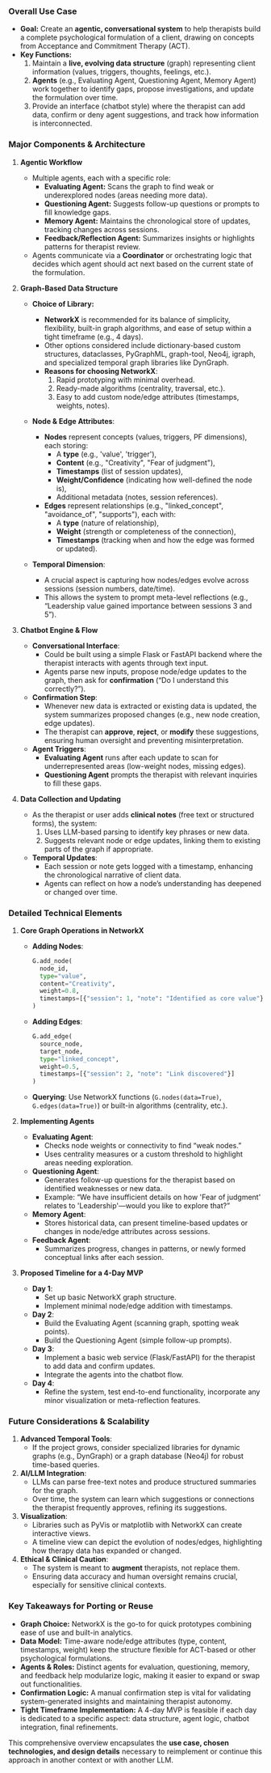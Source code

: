 ### Overall Use Case
- **Goal:** Create an **agentic, conversational system** to help therapists build a complete psychological formulation of a client, drawing on concepts from Acceptance and Commitment Therapy (ACT).  
- **Key Functions:**
  1. Maintain a **live, evolving data structure** (graph) representing client information (values, triggers, thoughts, feelings, etc.).
  2. **Agents** (e.g., Evaluating Agent, Questioning Agent, Memory Agent) work together to identify gaps, propose investigations, and update the formulation over time.
  3. Provide an interface (chatbot style) where the therapist can add data, confirm or deny agent suggestions, and track how information is interconnected.

### Major Components & Architecture

1. **Agentic Workflow**
   - Multiple agents, each with a specific role:
     - **Evaluating Agent:** Scans the graph to find weak or underexplored nodes (areas needing more data).
     - **Questioning Agent:** Suggests follow-up questions or prompts to fill knowledge gaps.
     - **Memory Agent:** Maintains the chronological store of updates, tracking changes across sessions.
     - **Feedback/Reflection Agent:** Summarizes insights or highlights patterns for therapist review.
   - Agents communicate via a **Coordinator** or orchestrating logic that decides which agent should act next based on the current state of the formulation.

2. **Graph-Based Data Structure**
   - **Choice of Library:** 
     - **NetworkX** is recommended for its balance of simplicity, flexibility, built-in graph algorithms, and ease of setup within a tight timeframe (e.g., 4 days).
     - Other options considered include dictionary-based custom structures, dataclasses, PyGraphML, graph-tool, Neo4j, igraph, and specialized temporal graph libraries like DynGraph.  
     - **Reasons for choosing NetworkX**:
       1. Rapid prototyping with minimal overhead.
       2. Ready-made algorithms (centrality, traversal, etc.).
       3. Easy to add custom node/edge attributes (timestamps, weights, notes).

   - **Node & Edge Attributes**:
     - **Nodes** represent concepts (values, triggers, PF dimensions), each storing:
       - A **type** (e.g., 'value', 'trigger'),
       - **Content** (e.g., "Creativity", "Fear of judgment"),
       - **Timestamps** (list of session updates),
       - **Weight/Confidence** (indicating how well-defined the node is),
       - Additional metadata (notes, session references).
     - **Edges** represent relationships (e.g., "linked_concept", "avoidance_of", "supports"), each with:
       - A **type** (nature of relationship),
       - **Weight** (strength or completeness of the connection),
       - **Timestamps** (tracking when and how the edge was formed or updated).
   - **Temporal Dimension**:
     - A crucial aspect is capturing how nodes/edges evolve across sessions (session numbers, date/time).
     - This allows the system to prompt meta-level reflections (e.g., “Leadership value gained importance between sessions 3 and 5”).

3. **Chatbot Engine & Flow**
   - **Conversational Interface**: 
     - Could be built using a simple Flask or FastAPI backend where the therapist interacts with agents through text input.
     - Agents parse new inputs, propose node/edge updates to the graph, then ask for **confirmation** (“Do I understand this correctly?”).
   - **Confirmation Step**: 
     - Whenever new data is extracted or existing data is updated, the system summarizes proposed changes (e.g., new node creation, edge updates).
     - The therapist can **approve**, **reject**, or **modify** these suggestions, ensuring human oversight and preventing misinterpretation.
   - **Agent Triggers**:
     - **Evaluating Agent** runs after each update to scan for underrepresented areas (low-weight nodes, missing edges).
     - **Questioning Agent** prompts the therapist with relevant inquiries to fill these gaps.

4. **Data Collection and Updating**
   - As the therapist or user adds **clinical notes** (free text or structured forms), the system:
     1. Uses LLM-based parsing to identify key phrases or new data.
     2. Suggests relevant node or edge updates, linking them to existing parts of the graph if appropriate.
   - **Temporal Updates**:
     - Each session or note gets logged with a timestamp, enhancing the chronological narrative of client data.
     - Agents can reflect on how a node’s understanding has deepened or changed over time.

### Detailed Technical Elements

1. **Core Graph Operations in NetworkX**
   - **Adding Nodes**:
     ```python
     G.add_node(
       node_id, 
       type="value",
       content="Creativity",
       weight=0.8,
       timestamps=[{"session": 1, "note": "Identified as core value"}]
     )
     ```
   - **Adding Edges**:
     ```python
     G.add_edge(
       source_node, 
       target_node,
       type="linked_concept",
       weight=0.5,
       timestamps=[{"session": 2, "note": "Link discovered"}]
     )
     ```
   - **Querying**: Use NetworkX functions (`G.nodes(data=True)`, `G.edges(data=True)`) or built-in algorithms (centrality, etc.).

2. **Implementing Agents**
   - **Evaluating Agent**:
     - Checks node weights or connectivity to find “weak nodes.”
     - Uses centrality measures or a custom threshold to highlight areas needing exploration.
   - **Questioning Agent**:
     - Generates follow-up questions for the therapist based on identified weaknesses or new data.
     - Example: “We have insufficient details on how 'Fear of judgment' relates to 'Leadership'—would you like to explore that?”
   - **Memory Agent**:
     - Stores historical data, can present timeline-based updates or changes in node/edge attributes across sessions.
   - **Feedback Agent**:
     - Summarizes progress, changes in patterns, or newly formed conceptual links after each session.

3. **Proposed Timeline for a 4-Day MVP**
   - **Day 1**: 
     - Set up basic NetworkX graph structure.  
     - Implement minimal node/edge addition with timestamps.
   - **Day 2**: 
     - Build the Evaluating Agent (scanning graph, spotting weak points).  
     - Build the Questioning Agent (simple follow-up prompts).
   - **Day 3**: 
     - Implement a basic web service (Flask/FastAPI) for the therapist to add data and confirm updates.  
     - Integrate the agents into the chatbot flow.
   - **Day 4**: 
     - Refine the system, test end-to-end functionality, incorporate any minor visualization or meta-reflection features.

### Future Considerations & Scalability

1. **Advanced Temporal Tools**:
   - If the project grows, consider specialized libraries for dynamic graphs (e.g., DynGraph) or a graph database (Neo4j) for robust time-based queries.
2. **AI/LLM Integration**:
   - LLMs can parse free-text notes and produce structured summaries for the graph.  
   - Over time, the system can learn which suggestions or connections the therapist frequently approves, refining its suggestions.
3. **Visualization**:
   - Libraries such as PyVis or matplotlib with NetworkX can create interactive views.  
   - A timeline view can depict the evolution of nodes/edges, highlighting how therapy data has expanded or changed.
4. **Ethical & Clinical Caution**:
   - The system is meant to **augment** therapists, not replace them.  
   - Ensuring data accuracy and human oversight remains crucial, especially for sensitive clinical contexts.

### Key Takeaways for Porting or Reuse
- **Graph Choice:** NetworkX is the go-to for quick prototypes combining ease of use and built-in analytics.  
- **Data Model:** Time-aware node/edge attributes (type, content, timestamps, weight) keep the structure flexible for ACT-based or other psychological formulations.  
- **Agents & Roles:** Distinct agents for evaluation, questioning, memory, and feedback help modularize logic, making it easier to expand or swap out functionalities.  
- **Confirmation Logic:** A manual confirmation step is vital for validating system-generated insights and maintaining therapist autonomy.  
- **Tight Timeframe Implementation:** A 4-day MVP is feasible if each day is dedicated to a specific aspect: data structure, agent logic, chatbot integration, final refinements.

This comprehensive overview encapsulates the **use case, chosen technologies, and design details** necessary to reimplement or continue this approach in another context or with another LLM.